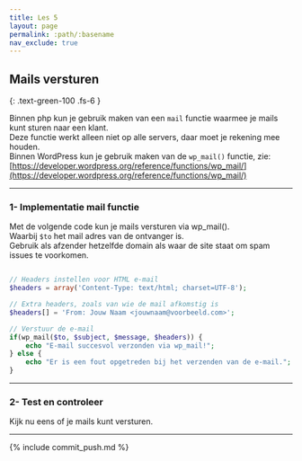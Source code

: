 ```yaml
---
title: Les 5
layout: page 
permalink: :path/:basename 
nav_exclude: true
---
```


## Mails versturen
{: .text-green-100 .fs-6 }

Binnen php kun je gebruik maken van een `mail` functie waarmee je mails kunt sturen naar een klant.  
Deze functie werkt alleen niet op alle servers, daar moet je rekening mee houden.  
Binnen WordPress kun je gebruik maken van de `wp_mail()` functie, zie: [https://developer.wordpress.org/reference/functions/wp_mail/](https://developer.wordpress.org/reference/functions/wp_mail/)

---
### 1- Implementatie mail functie
Met de volgende code kun je mails versturen via wp_mail().  
Waarbij `$to` het mail adres van de ontvanger is.  
Gebruik als afzender hetzelfde domain als waar de site staat om spam issues te voorkomen.
```php

// Headers instellen voor HTML e-mail
$headers = array('Content-Type: text/html; charset=UTF-8');

// Extra headers, zoals van wie de mail afkomstig is
$headers[] = 'From: Jouw Naam <jouwnaam@voorbeeld.com>';

// Verstuur de e-mail
if(wp_mail($to, $subject, $message, $headers)) {
    echo "E-mail succesvol verzonden via wp_mail!";
} else {
    echo "Er is een fout opgetreden bij het verzenden van de e-mail.";
}
```

---
### 2- Test en controleer
Kijk nu eens of je mails kunt versturen.

---

{% include commit_push.md %}



